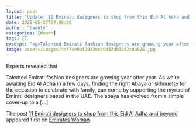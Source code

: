```yaml
---
layout: post
title: "Update: 11 Emirati designers to shop from this Eid Al Adha and beyond"
date: 2025-05-27T04:00:06
author: "badely"
categories: [Women]
tags: []
excerpt: "<p>Talented Emirati fashion designers are growing year after year. As we&#8217;re awaiting Eid Al Adha in a few days, finding the right Abaya or silho"
image: assets/images/4af7ce0af2943ecc0d42db1942c4a926.jpg
---
```


Experts revealed that <p>Talented Emirati fashion designers are growing year after year. As we&#8217;re awaiting Eid Al Adha in a few days, finding the right Abaya or silhouette for the occasion to celebrate with family, can come by supporting the myriad of Emirati designers based in the UAE. The abaya has evolved from a simple cover-up to a [&#8230;]</p>
<p>The post <a href="https://emirateswoman.com/11-emirati-fashion-brands-to-shop/" rel="nofollow">11 Emirati designers to shop from this Eid Al Adha and beyond</a> appeared first on <a href="https://emirateswoman.com" rel="nofollow">Emirates Woman</a>.</p>

